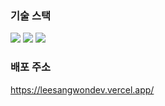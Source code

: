 ### 기술 스택

<div>
<img src="https://img.shields.io/badge/Next.js-v13.4-000000"/>
<img src="https://img.shields.io/badge/TypeScript-v5.0-2f74c0"/>
<img src="https://img.shields.io/badge/tailwindcss-v3.4-52c0cd"/>
</div>

### 배포 주소

<https://leesangwondev.vercel.app/>
